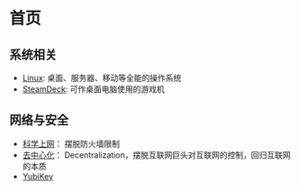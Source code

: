 # 首页

## 系统相关

- [Linux](/Linux): 桌面、服务器、移动等全能的操作系统 
- [SteamDeck](/SteamDeck): 可作桌面电脑使用的游戏机 

## 网络与安全

- [科学上网](/%E7%A7%91%E5%AD%A6%E4%B8%8A%E7%BD%91)： 摆脱防火墙限制
- [去中心化](/%E5%8E%BB%E4%B8%AD%E5%BF%83%E5%8C%96)： Decentralization，摆脱互联网巨头对互联网的控制，回归互联网的本质
- [YubiKey](/YubiKey) 
